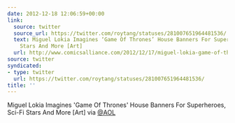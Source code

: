 ```yaml
---
date: 2012-12-18 12:06:59+00:00
link:
  source: twitter
  source_url: https://twitter.com/roytang/statuses/281007651964481536/
  text: Miguel Lokia Imagines ‘Game Of Thrones’ House Banners For Superheroes, Sci-Fi
    Stars And More [Art]
  url: http://www.comicsalliance.com/2012/12/17/miguel-lokia-game-of-thrones-house-banners-parody/
source: twitter
syndicated:
- type: twitter
  url: https://twitter.com/roytang/statuses/281007651964481536/
title: ''
---
```


Miguel Lokia Imagines \'Game Of Thrones\' House Banners For Superheroes, Sci-Fi Stars And More [Art] via [@AOL](https://twitter.com/AOL/)